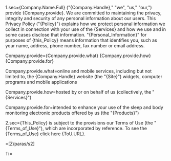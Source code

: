 1.sec={Company.Name.Full} ("{Company.Handle}," "we", "us," "our,") provide {Company.provide}. We are committed to maintaining the privacy, integrity and security of any personal information about our users. This Privacy Policy ("{Policy}") explains how we protect personal information we collect in connection with your use of the {Services}  and how we use and in some cases disclose that information. "{Personal_Information}" for purposes of {this_Policy} means information that identifies you, such as your name, address, phone number, fax number or email address.

Company.provide={Company.provide.what} {Company.provide.how} {Company.provide.for}

Company.provide.what=online and mobile services, including but not limited to, the {Company.Handle} website (the "{Site}") widgets, computer programs and mobile applications

Company.provide.how=hosted by or on behalf of us (collectively, the "{Services}")

Company.provide.for=intended to enhance your use of the sleep and body monitoring electronic products offered by us (the "{Products}")

2.sec={This_Policy} is subject to the provisions our Terms of Use (the "{Terms_of_Use}"), which are incorporated by reference. To see the {Terms_of_Use} click here {ToU.URL}.

=[Z/paras/s2]

Ti=</i>
